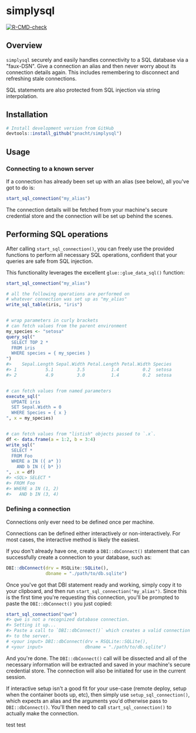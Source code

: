 # simplysql

<!-- badges: start -->
[![R-CMD-check](https://github.com/pnacht/simplysql/workflows/R-CMD-check/badge.svg)](https://github.com/pnacht/simplysql/actions)
<!-- badges: end -->

## Overview

`simplysql` securely and easily handles connectivity to a SQL database via a "faux-DSN". Give a connection an alias and then never worry about its connection details again. This includes remembering to disconnect and refreshing stale connections.

SQL statements are also protected from SQL injection via string interpolation.

## Installation

``` r
# Install development version from GitHub
devtools::install_github("pnacht/simplysql")
```

## Usage

### Connecting to a known server

If a connection has already been set up with an alias (see below), all you've got to do is:

```r
start_sql_connection("my_alias")
```

The connection details will be fetched from your machine's secure credential store and the connection will be set up behind the scenes.

## Performing SQL operations

After calling `start_sql_connection()`, you can freely use the provided functions to perform all necessary SQL operations, confident that your queries are safe from SQL injection.

This functionality leverages the excellent `glue::glue_data_sql()` function:

```r
start_sql_connection("my_alias")

# all the following operations are performed on
# whatever connection was set up as "my_alias"
write_sql_table(iris, "iris")


# wrap parameters in curly brackets
# can fetch values from the parent environment
my_species <- "setosa"
query_sql("
  SELECT TOP 2 *
  FROM iris
  WHERE species = { my_species }
")
#>    Sepal.Length Sepal.Width Petal.Length Petal.Width Species
#> 1           5.1         3.5          1.4         0.2  setosa
#> 2           4.9         3.0          1.4         0.2  setosa


# can fetch values from named parameters
execute_sql("
  UPDATE iris
  SET Sepal.Width = 0
  WHERE Species = { x }
", x = my_species)


# can fetch values from "listish" objects passed to `.x`.
df <- data.frame(a = 1:2, b = 3:4)
write_sql("
  SELECT *
  FROM Foo
  WHERE a IN ({ a* })
    AND b IN ({ b* })
", .x = df)
#> <SQL> SELECT *
#> FROM Foo
#> WHERE a IN (1, 2)
#>   AND b IN (3, 4)
```

### Defining a connection

Connections only ever need to be defined once per machine.

Connections can be defined either interactively or non-interactively. For most cases, the interactive method is likely the easiest.

If you don't already have one, create a `DBI::dbConnect()` statement that can successfully create a connection to your database, such as:

```r
DBI::dbConnect(drv = RSQLite::SQLite(),
               dbname = "./path/to/db.sqlite")
```

Once you've got that DBI statement ready and working, simply copy it to your clipboard, and then run `start_sql_connection("my_alias")`. Since this is the first time you're requesting this connection, you'll be prompted to paste the `DBI::dbConnect()` you just copied:

```r
start_sql_connection("qwe")
#> qwe is not a recognized database connection.
#> Setting it up...
#> Paste a call to `DBI::dbConnect()` which creates a valid connection
#> to the server.
# <your input> DBI::dbConnect(drv = RSQLite::SQLite(),
# <your input>                dbname = "./path/to/db.sqlite")
```

And you're done. The `DBI::dbConnect()` call will be dissected and all of the necessary information will be extracted and saved in your machine's secure credential store. The connection will also be initiated for use in the current session.

If interactive setup isn't a good fit for your use-case (remote deploy, setup when the container boots up, etc), then simply use `setup_sql_connection()`, which expects an alias and the arguments you'd otherwise pass to `DBI::dbConnect()`. You'll then need to call `start_sql_connection()` to actually make the connection.

test
test